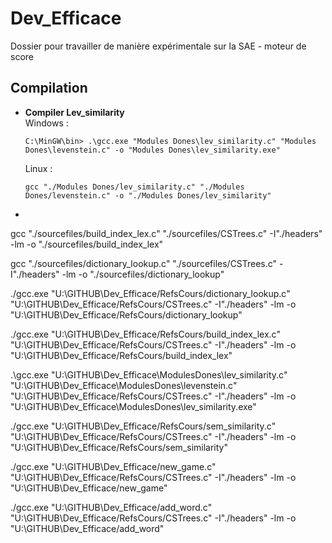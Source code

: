 # Dev_Efficace
Dossier pour travailler de manière expérimentale sur la SAE - moteur de score

## Compilation

- **Compiler Lev_similarity**
    <br>Windows :
    ```
    C:\MinGW\bin> .\gcc.exe "Modules Dones\lev_similarity.c" "Modules Dones\levenstein.c" -o "Modules Dones\lev_similarity.exe"
    ```
    Linux :
    ```
    gcc "./Modules Dones/lev_similarity.c" "./Modules Dones/levenstein.c" -o "./Modules Dones/lev_similarity"
    ```
- 

gcc "./sourcefiles/build_index_lex.c" "./sourcefiles/CSTrees.c" -I"./headers" -lm -o "./sourcefiles/build_index_lex"

gcc "./sourcefiles/dictionary_lookup.c" "./sourcefiles/CSTrees.c" -I"./headers" -lm -o "./sourcefiles/dictionary_lookup"


./gcc.exe "U:\GITHUB\Dev_Efficace/RefsCours/dictionary_lookup.c" "U:\GITHUB\Dev_Efficace/RefsCours/CSTrees.c" -I"./headers" -lm -o "U:\GITHUB\Dev_Efficace/RefsCours/dictionary_lookup"

./gcc.exe "U:\GITHUB\Dev_Efficace/RefsCours/build_index_lex.c" "U:\GITHUB\Dev_Efficace/RefsCours/CSTrees.c" -I"./headers" -lm -o "U:\GITHUB\Dev_Efficace/RefsCours/build_index_lex"

.\gcc.exe "U:\GITHUB\Dev_Efficace\ModulesDones\lev_similarity.c" "U:\GITHUB\Dev_Efficace\ModulesDones\levenstein.c" "U:\GITHUB\Dev_Efficace/RefsCours/CSTrees.c" -I"./headers" -lm -o "U:\GITHUB\Dev_Efficace\ModulesDones\lev_similarity.exe"

./gcc.exe "U:\GITHUB\Dev_Efficace/RefsCours/sem_similarity.c" "U:\GITHUB\Dev_Efficace/RefsCours/CSTrees.c" -I"./headers" -lm -o "U:\GITHUB\Dev_Efficace/RefsCours/sem_similarity"

./gcc.exe "U:\GITHUB\Dev_Efficace/new_game.c" "U:\GITHUB\Dev_Efficace/RefsCours/CSTrees.c" -I"./headers" -lm -o "U:\GITHUB\Dev_Efficace/new_game"

./gcc.exe "U:\GITHUB\Dev_Efficace/add_word.c" "U:\GITHUB\Dev_Efficace/RefsCours/CSTrees.c" -I"./headers" -lm -o "U:\GITHUB\Dev_Efficace/add_word"